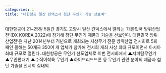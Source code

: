 ```yaml
---
categories: i
title: "대한항공 일산 킨텍스서 첨단 무인기 기술 선보여"
---
```

대한항공이 21~25일 5일간 경기도 고양시 일산 킨텍스에서 열리는 ‘대한민국 방위산업전’(DX KOREA 2022)에 참가해 첨단 무인기 제품과 기술을 선보인다.‘대한민국 방위산업전’은 지난 2014년부터 격년으로 개최되는 지상무기 전문 방위산업 전시회로 5회 째인 올해는 50개국 350여 개 업체가 참가해 전시회 개최 사상 최대 규모이면서 아시아 최대 규모로 열린다. 대한항공은 무인기 선도업체로 이번 전시회에서 ▲저피탐무인기 ▲무인편대기 ▲수직이착륙 무인기 ▲하이브리드드론 등 무인기 관련 분야의 제품과 첨단 기술을 전시회 실내외